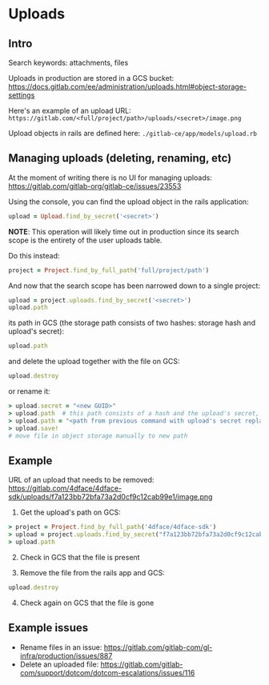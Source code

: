 # Uploads

## Intro

Search keywords: attachments, files

Uploads in production are stored in a GCS bucket: <https://docs.gitlab.com/ee/administration/uploads.html#object-storage-settings>

Here's an example of an upload URL: `https://gitlab.com/<full/project/path>/uploads/<secret>/image.png`

Upload objects in rails are defined here: `./gitlab-ce/app/models/upload.rb`

## Managing uploads (deleting, renaming, etc)

At the moment of writing there is no UI for managing uploads: <https://gitlab.com/gitlab-org/gitlab-ce/issues/23553>

Using the console, you can find the upload object in the rails application:

```ruby
upload = Upload.find_by_secret('<secret>')
```

**NOTE**: This operation will likely time out in production since its search scope is the entirety of the user uploads table.

Do this instead:

```rb
project = Project.find_by_full_path('full/project/path')
```

And now that the search scope has been narrowed down to a single project:

```rb
upload = project.uploads.find_by_secret('<secret>')
upload.path
```

its path in GCS (the storage path consists of two hashes: storage hash and upload's secret):

```ruby
upload.path
```

and delete the upload together with the file on GCS:

```ruby
upload.destroy
```

or rename it:

```ruby
> upload.secret = "<new GUID>"
> upload.path  # this path consists of a hash and the upload's secret, it will be used in the next command
> upload.path = "<path from previous command with upload's secret replaced with the newly generated secret>"
> upload.save!
# move file in object storage manually to new path
```

## Example

URL of an upload that needs to be removed: <https://gitlab.com/4dface/4dface-sdk/uploads/f7a123bb72bfa73a2d0cf9c12cab99e1/image.png>

1. Get the upload's path on GCS:

```ruby
> project = Project.find_by_full_path('4dface/4dface-sdk')
> upload = project.uploads.find_by_secret("f7a123bb72bfa73a2d0cf9c12cab99e1")
> upload.path
```

2. Check in GCS that the file is present

3. Remove the file from the rails app and GCS:

```ruby
upload.destroy
```

4. Check again on GCS that the file is gone

## Example issues

- Rename files in an issue: <https://gitlab.com/gitlab-com/gl-infra/production/issues/887>
- Delete an uploaded file: <https://gitlab.com/gitlab-com/support/dotcom/dotcom-escalations/issues/116>
